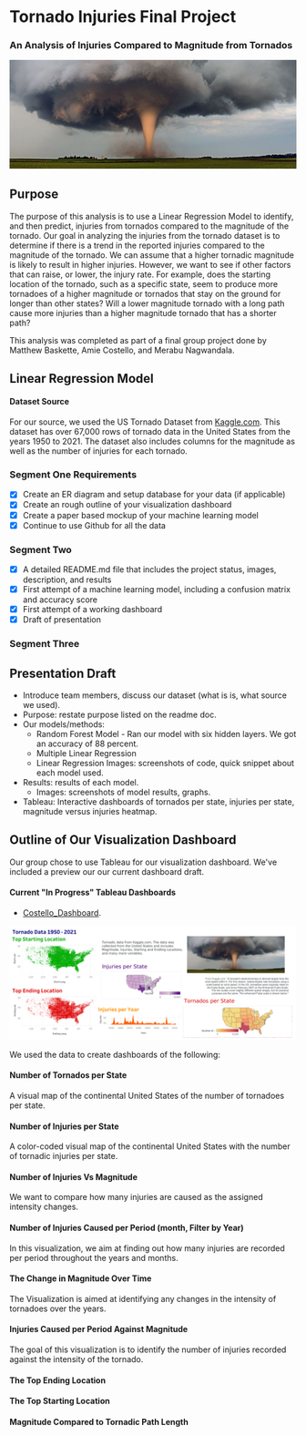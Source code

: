 # Tornado Injuries Final Project
### An Analysis of Injuries Compared to Magnitude from Tornados
![tornado_cover](https://github.com/amiecostello22/Tornado_Alley/blob/main/images/tornado_cover.png)

## Purpose
The purpose of this analysis is to use a Linear Regression Model to identify, and then predict, injuries from tornados compared to the magnitude of the tornado. Our goal in analyzing the injuries from the tornado dataset is to determine if there is a trend in the reported injuries compared to the magnitude of the tornado. We can assume that a higher tornadic magnitude is likely to result in higher injuries. However, we want to see if other factors that can raise, or lower,  the injury rate. For example, does the starting location of the tornado, such as a specific state, seem to produce more tornadoes of a higher magnitude or tornados that stay on the ground for longer than other states? Will a lower magnitude tornado with a long path cause more injuries than a higher magnitude tornado that has a shorter path?

This analysis was completed as part of a final group project done by Matthew Baskette, Amie Costello, and Merabu Nagwandala. 

## Linear Regression Model



#### Dataset Source
For our source, we used the US Tornado Dataset from [Kaggle.com](https://www.kaggle.com/datasets/danbraswell/us-tornado-dataset-1950-2021). 
This dataset has over 67,000 rows of tornado data in the United States from the years 1950 to 2021. The dataset also includes columns for the magnitude as well as the number of injuries for each tornado.
 
 ### Segment One Requirements
- [x] Create an ER diagram and setup database for your data (if applicable)
- [x] Create an rough outline of your visualization dashboard
- [x] Create a paper based mockup of your machine learning model
- [x] Continue to use Github for all the data
 
 ### Segment Two
- [x] A detailed README.md file that includes the project status, images, description, and results
- [x] First attempt of a machine learning model, including a confusion matrix and accuracy score
- [x] First attempt of a working dashboard
- [x] Draft of presentation

 ### Segment Three
 
 ## Presentation Draft
- Introduce team members, discuss our dataset (what is is, what source we used).
- Purpose: restate purpose listed on the readme doc.
- Our models/methods:
     - Random Forest Model - Ran our model with six hidden layers. We got an accuracy of 88 percent.
     - Multiple Linear Regression
     - Linear Regression
          Images: screenshots of code, quick snippet about each model used.
- Results: results of each model. 
     - Images: screenshots of model results, graphs.
- Tableau: Interactive dashboards of tornados per state, injuries per state, magnitude versus injuries heatmap.
 
## Outline of Our Visualization Dashboard
Our group chose to use Tableau for our visualization dashboard. We've included a preview our our current dashboard draft.

#### Current "In Progress" Tableau Dashboards
- [Costello_Dashboard](https://public.tableau.com/app/profile/amie.costello/viz/TornadoDataDashboard/Dashboard1).

![Dashboard_Rough_Draft](https://github.com/amiecostello22/Tornado_Alley/blob/main/images/Dashboard_draft.png)

We used the data to create dashboards of the following:
#### Number of Tornados per State
A visual map of the continental United States of the number of tornadoes per state.
#### Number of Injuries per State
A color-coded visual map of the continental United States with the number of tornadic injuries per state.
#### Number of Injuries Vs Magnitude
We want to compare how many injuries are caused as the assigned intensity changes.
#### Number of Injuries Caused per Period (month, Filter by Year)
In this visualization, we aim at finding out how many injuries are recorded per period throughout the years and months.
#### The Change in Magnitude Over Time
The Visualization is aimed at identifying any changes in the intensity of tornadoes over the years.
#### Injuries Caused per Period Against Magnitude
The goal of this visualization is to identify the number of injuries recorded against the intensity of the tornado.
#### The Top Ending Location 
#### The Top Starting Location
#### Magnitude Compared to Tornadic Path Length
